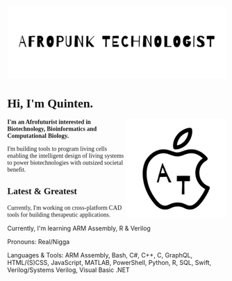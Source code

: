 ![Afropunk Technologist](assets/images/afropunk-technologist.png)

<h1 style="font-family: 'Lora'">Hi, I'm Quinten.</h1>
<img src="./assets/images/afropunk-logo.png" align="right" width="230">
<p style="font-family: 'Poppins'"><strong>I'm an Afrofuturist interested in Biotechnology, Bioinformatics and Computational Biology.</strong></p>
<p style="font-family: 'Poppins'">I'm building tools to program living cells enabling the intelligent design of living systems to power 
biotechnologies with outsized societal benefit.

<h2 class="heading-section" style="font-family: 'Poppins; font-size: 14vw; font-weight:900'"><strong>Latest &</strong> <span style="font-family: 'Lora'">Greatest</span></h2>
<p style="font-family: 'Poppins'">
Currently, I'm working on cross-platform CAD tools for building therapeutic applications. 

Currently, I'm learning ARM Assembly, R & Verilog  

Pronouns: Real/Nigga

Languages & Tools: ARM Assembly, Bash, C#, C++, C, GraphQL, HTML/(S)CSS, JavaScript,
MATLAB, PowerShell, Python, R, SQL, Swift, Verilog/Systems Verilog, Visual Basic .NET
</p>


